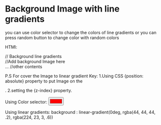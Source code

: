 # Background Image with line gradients
you can use color selector to change the colors of line gradients
or you can press random button to change color with random colors

HTMl:
<div class="gradientDiv"> // Background line gradients
  <div class="backgroundImg"> //Add background Image here
  </div>
  <div class="inner">
    ... //other contents
  </div>
</div>

P.S For cover the Image to linear gradient
Key: 1.Using CSS {position: absolute} property to put Image on the <div class="gradientDiv">.
     2.setting the {z-index} property.

Using Color selector:
<input type="color" id="color1" value="#ff0000">

Using linear gradients:
<CSS>
background : linear-gradient(0deg, rgba(44, 44, 44, .2), rgba(224, 23, 3, .6))
